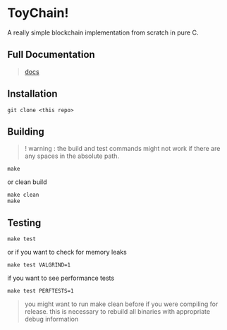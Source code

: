 # ToyChain!

A really simple blockchain implementation from scratch in pure C.

## Full Documentation
> [docs](https://angramme.github.io/toychain/index.html)

## Installation

```
git clone <this repo>
```

## Building
> ! warning : the build and test commands might not work if there are any spaces in the absolute path.
```
make
```
or clean build
```
make clean
make
```

## Testing

```
make test
```
or if you want to check for memory leaks
```
make test VALGRIND=1
```
if you want to see performance tests
```
make test PERFTESTS=1
```
> you might want to run make clean before if you were compiling for release. this is necessary to rebuild all binaries with appropriate debug information 

